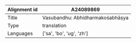 |Alignment id | A24089869
| --- | --- 
|Title | Vasubandhu: Abhidharmakośabhāṣya 
|Type | translation
|Languages | ['sa', 'bo', 'ug', 'zh']